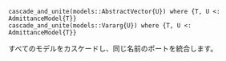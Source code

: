 ```
cascade_and_unite(models::AbstractVector{U}) where {T, U <: AdmittanceModel{T}}
cascade_and_unite(models::Vararg{U}) where {T, U <: AdmittanceModel{T}}
```

すべてのモデルをカスケードし、同じ名前のポートを統合します。
